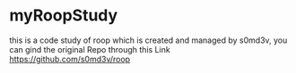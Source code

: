 # myRoopStudy
this is a code study of roop which is created and managed by s0md3v, you can gind the original Repo through this Link   https://github.com/s0md3v/roop
